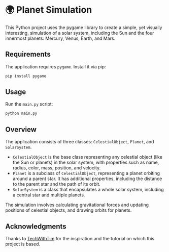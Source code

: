 # 🌍 Planet Simulation

This Python project uses the pygame library to create a simple, yet visually interesting, simulation of a solar system, including the Sun and the four innermost planets: Mercury, Venus, Earth, and Mars.

## Requirements

The application requires `pygame`. Install it via pip:

```bash
pip install pygame
```

## Usage

Run the `main.py` script:

```bash
python main.py
```

## Overview

The application consists of three classes: `CelestialObject`, `Planet`, and `SolarSystem`. 

- `CelestialObject` is the base class representing any celestial object (like the Sun or planets) in the solar system, with properties such as name, radius, color, mass, position, and velocity.
- `Planet` is a subclass of `CelestialObject`, representing a planet orbiting around a parent star. It has additional properties, including the distance to the parent star and the path of its orbit.
- `SolarSystem` is a class that encapsulates a whole solar system, including a central star and multiple planets.

The simulation involves calculating gravitational forces and updating positions of celestial objects, and drawing orbits for planets.

## Acknowledgments

Thanks to [TechWithTim](https://www.youtube.com/@TechWithTim) for the inspiration and the tutorial on which this project is based.